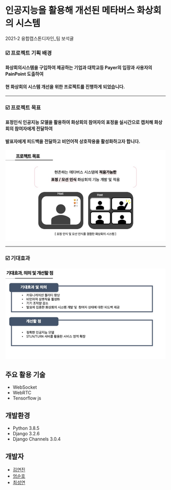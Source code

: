 # 인공지능을 활용해 개선된 메타버스 화상회의 시스템
2021-2 융합캡스톤디자인_팀 보석귤

### ☑️ 프로젝트 기획 배경
#### 화상회의시스템을 구입하여 제공하는 기업과 대학교등 Payer의 입장과 사용자의 PainPoint 도출하여 
#### 현 화상회의 시스템 개선을 위한 프로젝트를 진행하게 되었습니다.
<hr>

### ☑️ 프로젝트 목표
#### 표정인식 인공지능 모델을 활용하여 화상회의 참여자의 표정을 실시간으로 캡처해 화상회의 참여자에게 전달하여 
#### 발표자에게 피드백을 전달하고 비언어적 상호작용을 활성화하고자 합니다.
![slide5](./readme-images/intro.jpg)
<hr>

### ☑️ 기대효과
![slide6](./readme-images/improve.jpg)

## 주요 활용 기술
- WebSocket
- WebRTC
- Tensorflow js

## 개발환경  
- Python 3.8.5  
- Django 3.2.6   
- Django Channels 3.0.4

## 개발자
- [김연진](https://github.com/ygk313)
- [엄순호](https://github.com/shum0415)
- [최성연](https://github.com/seongyeonee)
